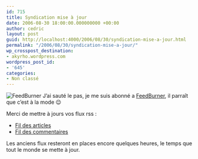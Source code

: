 ```yaml
---
id: 715
title: Syndication mise à jour
date: 2006-08-30 18:00:00.000000000 +00:00
author: cedric
layout: post
guid: http://localhost:4000/2006/08/30/syndication-mise-a-jour.html
permalink: "/2006/08/30/syndication-mise-a-jour/"
wp_crosspost_destination:
- akyrho.wordpress.com
wordpress_post_id:
- '645'
categories:
- Non classé
---
```

![FeedBurner](/images/images/feedburner.png) J’ai sauté le pas, je me suis abonné a [FeedBurner](http://feedburner.com), il parraît que c’est à la mode 😉

Merci de mettre à jours vos flux rss :

  * [Fil des articles](http://feeds.feedburner.com/parenthese)
  * [Fil des commentaires](http://feeds.feedburner.com/parenthese/comments)

Les anciens flux resteront en places encore quelques heures, le temps que tout le monde se mette à jour.